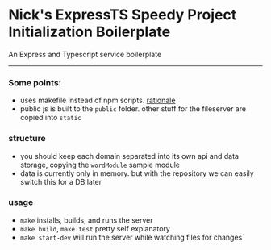 

# Nick's ExpressTS Speedy Project Initialization Boilerplate
An Express and Typescript service boilerplate

---

### Some points:
- uses makefile instead of npm scripts. [rationale](https://spin.atomicobject.com/2021/03/22/makefiles-vs-package-json-scripts/)
- public js is built to the `public` folder. other stuff for the fileserver are copied into `static`

### structure
- you should keep each domain separated into its own api and data storage, copying the `wordModule` sample module
- data is currently only in memory. but with the repository we can easily switch this for a DB later

### usage
- `make` installs, builds, and runs the server
- `make build`, `make test` pretty self explanatory
- `make start-dev` will run the server while watching files for changes`
